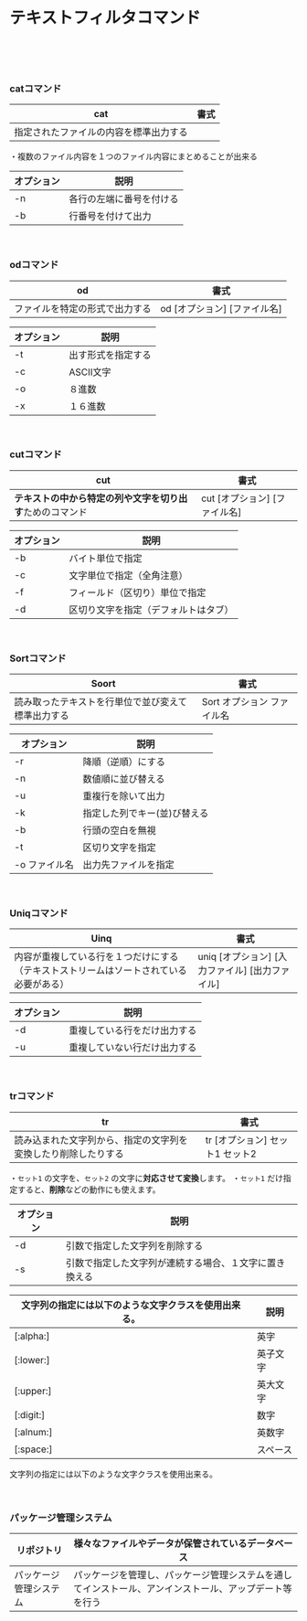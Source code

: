 # テキストフィルタコマンド
<br>
<br>
<br>

###  catコマンド
| cat | 書式 |
|--|--|
| 指定されたファイルの内容を標準出力する |  |
・複数のファイル内容を１つのファイル内容にまとめることが出来る

| オプション | 説明 |
|--|--|
| -n | 各行の左端に番号を付ける |
| -b | 行番号を付けて出力 |

<br>


### odコマンド
|od| 書式 |
|--|--|
| ファイルを特定の形式で出力する | od [オプション] [ファイル名] |

| オプション | 説明 |
|--|--|
| -t | 出す形式を指定する |
| -c | ASCII文字 |
| -o | ８進数 |
| -x | １６進数 |

<br>

### cutコマンド
| cut | 書式 |
|--|--|
| **テキストの中から特定の列や文字を切り出す**ためのコマンド | cut [オプション] [ファイル名] |

| オプション | 説明 |
|--|--|
| -b | バイト単位で指定 |
| -c | 文字単位で指定（全角注意） |
| -f | フィールド（区切り）単位で指定 |
| -d | 区切り文字を指定（デフォルトはタブ） |

<br>

### Sortコマンド

| Soort | 書式　 |
|--|--|
| 読み取ったテキストを行単位で並び変えて標準出力する | Sort オプション ファイル名 |

| オプション | 説明 |   
|--|--|
| -r | 降順（逆順）にする |        
| -n | 数値順に並び替える |
| -u | 重複行を除いて出力 |
| -k | 指定した列でキー(並)び替える |
| -b | 行頭の空白を無視 |
| -t | 区切り文字を指定 |
| -o ファイル名 | 出力先ファイルを指定 |
 

<br>

### Uniqコマンド

| Uinq | 書式 |
|--|--|
| 内容が重複している行を１つだけにする（テキストストリームはソートされている必要がある） | uniq [オプション] [入力ファイル] [出力ファイル] |

| オプション | 説明 |
|--|--|
| -d | 重複している行をだけ出力する |
| -u | 重複していない行だけ出力する |


<br>

### trコマンド
| tr | 書式 |
|-----|----|
| 読み込まれた文字列から、指定の文字列を変換したり削除したりする | tr [オプション] セット1 セット2 |
・`セット1` の文字を、`セット2` の文字に**対応させて変換**します。
・`セット1` だけ指定すると、**削除**などの動作にも使えます。

| オプション | 説明 |
|--|--|
| -d | 引数で指定した文字列を削除する |
| -s | 引数で指定した文字列が連続する場合、１文字に置き換える |

| 文字列の指定には以下のような文字クラスを使用出来る。 | 説明 |
|--|--|
| [:alpha:] | 英字 |
| [:lower:] | 英子文字 |
| [:upper:] | 英大文字 |
| [:digit:] | 数字 |
| [:alnum:] | 英数字 |
| [:space:] | スペース |

文字列の指定には以下のような文字クラスを使用出来る。

<br>

### パッケージ管理システム

|リポジトリ| 様々なファイルやデータが保管されているデータベース |
|--|--|
| パッケージ管理システム | パッケージを管理し、パッケージ管理システムを通してインストール、アンインストール、アップデート等を行う |
